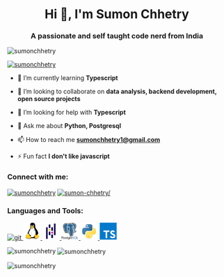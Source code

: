 <h1 align="center">Hi 👋, I'm Sumon Chhetry</h1>
<h3 align="center">A passionate and self taught code nerd from India</h3>

<p align="left"> <img src="https://komarev.com/ghpvc/?username=sumonchhetry&label=Profile%20views&color=0e75b6&style=flat" alt="sumonchhetry" /> </p>

<p align="left"> <a href="https://twitter.com/sumonchhetry" target="blank"><img src="https://img.shields.io/twitter/follow/sumonchhetry?logo=twitter&style=for-the-badge" alt="sumonchhetry" /></a> </p>

- 🌱 I’m currently learning **Typescript**

- 👯 I’m looking to collaborate on **data analysis, backend development, open source projects**

- 🤝 I’m looking for help with **Typescript**

- 💬 Ask me about **Python, Postgresql**

- 📫 How to reach me **sumonchhetry1@gmail.com**

- ⚡ Fun fact **I don't like javascript**

<h3 align="left">Connect with me:</h3>
<p align="left">
<a href="https://twitter.com/sumonchhetry" target="blank"><img align="center" src="https://raw.githubusercontent.com/rahuldkjain/github-profile-readme-generator/master/src/images/icons/Social/twitter.svg" alt="sumonchhetry" height="30" width="40" /></a>
<a href="https://linkedin.com/in/sumon-chhetry/" target="blank"><img align="center" src="https://raw.githubusercontent.com/rahuldkjain/github-profile-readme-generator/master/src/images/icons/Social/linked-in-alt.svg" alt="sumon-chhetry/" height="30" width="40" /></a>
</p>

<h3 align="left">Languages and Tools:</h3>
<p align="left"> <a href="https://git-scm.com/" target="_blank" rel="noreferrer"> <img src="https://www.vectorlogo.zone/logos/git-scm/git-scm-icon.svg" alt="git" width="40" height="40"/> </a> <a href="https://www.linux.org/" target="_blank" rel="noreferrer"> <img src="https://raw.githubusercontent.com/devicons/devicon/master/icons/linux/linux-original.svg" alt="linux" width="40" height="40"/> </a> <a href="https://pandas.pydata.org/" target="_blank" rel="noreferrer"> <img src="https://raw.githubusercontent.com/devicons/devicon/2ae2a900d2f041da66e950e4d48052658d850630/icons/pandas/pandas-original.svg" alt="pandas" width="40" height="40"/> </a> <a href="https://www.postgresql.org" target="_blank" rel="noreferrer"> <img src="https://raw.githubusercontent.com/devicons/devicon/master/icons/postgresql/postgresql-original-wordmark.svg" alt="postgresql" width="40" height="40"/> </a> <a href="https://www.python.org" target="_blank" rel="noreferrer"> <img src="https://raw.githubusercontent.com/devicons/devicon/master/icons/python/python-original.svg" alt="python" width="40" height="40"/> </a> <a href="https://www.typescriptlang.org/" target="_blank" rel="noreferrer"> <img src="https://raw.githubusercontent.com/devicons/devicon/master/icons/typescript/typescript-original.svg" alt="typescript" width="40" height="40"/> </a> </p>

<p><img align="left" src="https://github-readme-stats.vercel.app/api/top-langs?username=sumonchhetry&show_icons=true&locale=en&layout=compact" alt="sumonchhetry" /></p>

<p>&nbsp;<img align="center" src="https://github-readme-stats.vercel.app/api?username=sumonchhetry&show_icons=true&locale=en" alt="sumonchhetry" /></p>

<p><img align="center" src="https://github-readme-streak-stats.herokuapp.com/?user=sumonchhetry&" alt="sumonchhetry" /></p>
